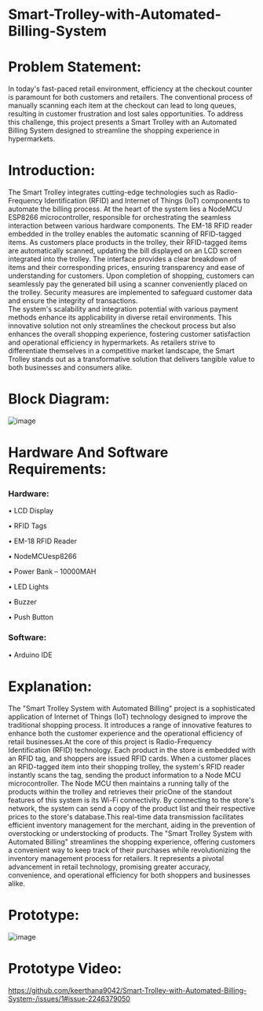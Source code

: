# Smart-Trolley-with-Automated-Billing-System
# Problem Statement:
  In today's fast-paced retail environment, efficiency at the checkout counter is paramount for 
both customers and retailers. The conventional process of manually scanning each item at the 
checkout can lead to long queues, resulting in customer frustration and lost sales opportunities. To 
address this challenge, this project presents a Smart Trolley with an Automated Billing System 
designed to streamline the shopping experience in hypermarkets. 

# Introduction:
 The Smart Trolley integrates cutting-edge technologies such as Radio-Frequency 
 Identification (RFID) and Internet of Things (IoT) components to automate the billing process. At 
the heart of the system lies a NodeMCU ESP8266 microcontroller, responsible for orchestrating the 
seamless interaction between various hardware components. The EM-18 RFID reader embedded in 
the trolley enables the automatic scanning of RFID-tagged items. As customers place products in 
the trolley, their RFID-tagged items are automatically scanned, updating the bill displayed on an 
LCD screen integrated into the trolley. The interface provides a clear breakdown of items and their 
corresponding prices, ensuring transparency and ease of understanding for customers. Upon 
completion of shopping, customers can seamlessly pay the generated bill using a scanner 
conveniently placed on the trolley. Security measures are implemented to safeguard customer data 
and ensure the integrity of transactions.  
          The system's scalability and integration potential with various payment methods enhance its 
applicability in diverse retail environments. This innovative solution not only streamlines the 
checkout process but also enhances the overall shopping experience, fostering customer satisfaction 
and operational efficiency in hypermarkets. As retailers strive to differentiate themselves in a 
competitive market landscape, the Smart Trolley stands out as a transformative solution that delivers 
tangible value to both businesses and consumers alike.

# Block Diagram:

![image](https://github.com/keerthana9042/Smart-Trolley-with-Automated-Billing-System-/assets/143820206/6c65c8b8-f503-420f-a026-6edde6e9672d)

# Hardware And Software Requirements:

### Hardware:

• LCD Display

• RFID Tags

• EM-18 RFID Reader 

• NodeMCUesp8266

• Power Bank – 10000MAH 

• LED Lights 

• Buzzer

• Push Button

### Software: 

• Arduino IDE

# Explanation:

The "Smart Trolley System with Automated Billing" project is a sophisticated application of Internet of Things (IoT) technology designed to improve the traditional shopping process. It introduces a range of innovative features to enhance both the customer experience and the operational efficiency of retail businesses.At the core of this project is Radio-Frequency Identification (RFID) technology. Each product in the store is embedded with an RFID tag, and shoppers are issued RFID cards. When a customer places an RFID-tagged item into their shopping trolley, the system's RFID reader instantly scans the tag, sending the product information to a Node MCU microcontroller. The Node MCU then maintains a running tally of the products within the trolley and retrieves their pricOne of the standout features of this system is its Wi-Fi connectivity. By connecting to the store's network, the system can send a copy of the product list and their respective prices to the store's database.This real-time data transmission facilitates efficient inventory management for the merchant, aiding in the prevention of overstocking or understocking of products. The "Smart Trolley System with Automated Billing" streamlines the shopping experience, offering customers a convenient way to keep track of their purchases while revolutionizing the inventory management process for retailers. It represents a pivotal advancement in retail technology, promising greater accuracy, convenience, and operational efficiency for both shoppers and businesses alike.

# Prototype:

![image](https://github.com/keerthana9042/Smart-Trolley-with-Automated-Billing-System-/assets/143820206/b8a01890-2ae2-435c-a18e-665cc7a37fda)

# Prototype Video:

https://github.com/keerthana9042/Smart-Trolley-with-Automated-Billing-System-/issues/1#issue-2246379050





